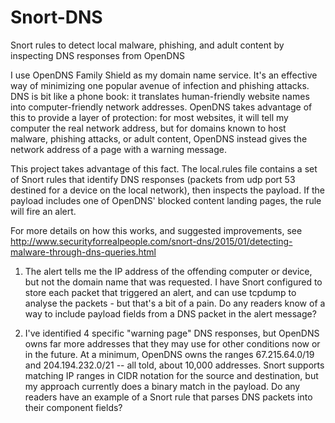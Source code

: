 Snort-DNS
=========

Snort rules to detect local malware, phishing, and adult content by inspecting DNS responses from OpenDNS

I use OpenDNS Family Shield as my domain name service. It's an effective way of minimizing one popular avenue of infection and phishing attacks. DNS is bit like a phone book: it translates human-friendly website names into computer-friendly network addresses. OpenDNS takes advantage of this to provide a layer of protection: for most websites, it will tell my computer the real network address, but for domains known to host malware, phishing attacks, or adult content, OpenDNS instead gives the network address of a page with a warning message.

This project takes advantage of this fact. The local.rules file contains a set of Snort rules that identify DNS responses (packets from udp port 53 destined for a device on the local network), then inspects the payload. If the payload includes one of OpenDNS' blocked content landing pages, the rule will fire an alert.

For more details on how this works, and suggested improvements, see http://www.securityforrealpeople.com/snort-dns/2015/01/detecting-malware-through-dns-queries.html

1. The alert tells me the IP address of the offending computer or device, but not the domain name that was requested. I have Snort configured to store each packet that triggered an alert, and can use tcpdump to analyse the packets - but that's a bit of a pain. Do any readers know of a way to include payload fields from a DNS packet in the alert message?
 
2. I've identified 4 specific "warning page" DNS responses, but OpenDNS owns far more addresses that they may use for other conditions now or in the future. At a minimum, OpenDNS owns the ranges 67.215.64.0/19 and 204.194.232.0/21 -- all told, about 10,000 addresses. Snort supports matching IP ranges in CIDR notation for the source and destination, but my approach currently does a binary match in the payload. Do any readers have an example of a Snort rule that parses DNS packets into their component fields?
